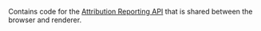 Contains code for the [Attribution Reporting API](
https://github.com/WICG/attribution-reporting-api/) that is shared between the
browser and renderer.
